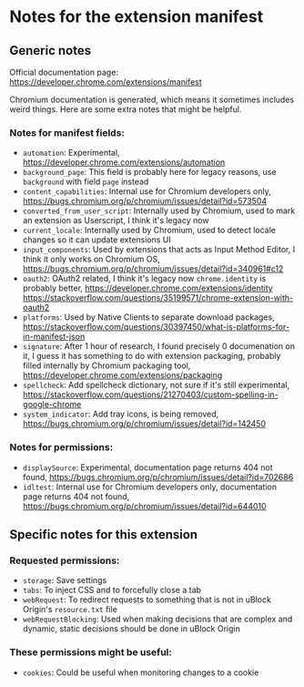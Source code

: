 # Notes for the extension manifest

## Generic notes

Official documentation page: https://developer.chrome.com/extensions/manifest

Chromium documentation is generated, which means it sometimes includes weird things. Here are some extra notes that might be helpful. 

### Notes for manifest fields:

* `automation`: Experimental, https://developer.chrome.com/extensions/automation
* `background_page`: This field is probably here for legacy reasons, use `background` with field `page` instead
* `content_capabilities`: Internal use for Chromium developers only, https://bugs.chromium.org/p/chromium/issues/detail?id=573504
* `converted_from_user_script`: Internally used by Chromium, used to mark an extension as Userscript, I think it's legacy now
* `current_locale`: Internally used by Chromium, used to detect locale changes so it can update extensions UI
* `input_components`: Used by extensions that acts as Input Method Editor, I think it only works on Chromium OS, 
 https://bugs.chromium.org/p/chromium/issues/detail?id=340961#c12
* `oauth2`: OAuth2 related, I think it's legacy now `chrome.identity` is probably better, https://developer.chrome.com/extensions/identity
 https://stackoverflow.com/questions/35199571/chrome-extension-with-oauth2
* `platforms`: Used by Native Clients to separate download packages, 
 https://stackoverflow.com/questions/30397450/what-is-platforms-for-in-manifest-json
* `signature`: After 1 hour of research, I found precisely 0 documenation on it, I guess it has something to do with extension packaging, 
 probably filled internally by Chromium packaging tool, https://developer.chrome.com/extensions/packaging
* `spellcheck`: Add spellcheck dictionary, not sure if it's still experimental, 
 https://stackoverflow.com/questions/21270403/custom-spelling-in-google-chrome
* `system_indicator`: Add tray icons, is being removed, https://bugs.chromium.org/p/chromium/issues/detail?id=142450

### Notes for permissions:

* `displaySource`: Experimental, documentation page returns 404 not found, https://bugs.chromium.org/p/chromium/issues/detail?id=702686
* `idltest`: Internal use for Chromium developers only, documentation page returns 404 not found, 
 https://bugs.chromium.org/p/chromium/issues/detail?id=644010

## Specific notes for this extension

### Requested permissions:

* `storage`: Save settings
* `tabs`: To inject CSS and to forcefully close a tab
* `webRequest`: To redirect requests to something that is not in uBlock Origin's `resource.txt` file
* `webRequestBlocking`: Used when making decisions that are complex and dynamic, static decisions should be done in uBlock Origin

### These permissions might be useful:

* `cookies`: Could be useful when monitoring changes to a cookie
